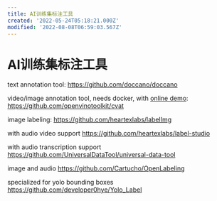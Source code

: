 ```yaml
---
title: AI训练集标注工具
created: '2022-05-24T05:18:21.000Z'
modified: '2022-08-08T06:59:03.567Z'
---
```


# AI训练集标注工具

text annotation tool:
https://github.com/doccano/doccano

video/image annotation tool, needs docker, with [online demo](https://cvat.org):
https://github.com/openvinotoolkit/cvat

image labeling:
https://github.com/heartexlabs/labelImg

with audio video support
https://github.com/heartexlabs/label-studio

with audio transcription support
https://github.com/UniversalDataTool/universal-data-tool

image and audio
https://github.com/Cartucho/OpenLabeling

specialized for yolo bounding boxes
https://github.com/developer0hye/Yolo_Label
